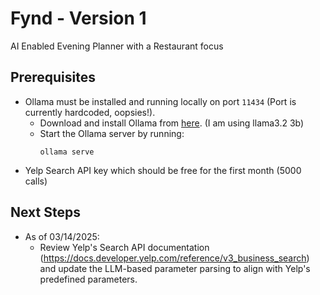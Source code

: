 # Fynd - Version 1
AI Enabled Evening Planner with a Restaurant focus

## Prerequisites
- Ollama must be installed and running locally on port `11434` (Port is currently hardcoded, oopsies!).
  - Download and install Ollama from [here](https://ollama.ai/). (I am using llama3.2 3b)
  - Start the Ollama server by running:
    ```
    ollama serve
    ```
- Yelp Search API key which should be free for the first month (5000 calls)

## Next Steps
- As of 03/14/2025:
    - Review Yelp's Search API documentation (https://docs.developer.yelp.com/reference/v3_business_search) and update the LLM-based parameter parsing to align with Yelp's predefined parameters.

